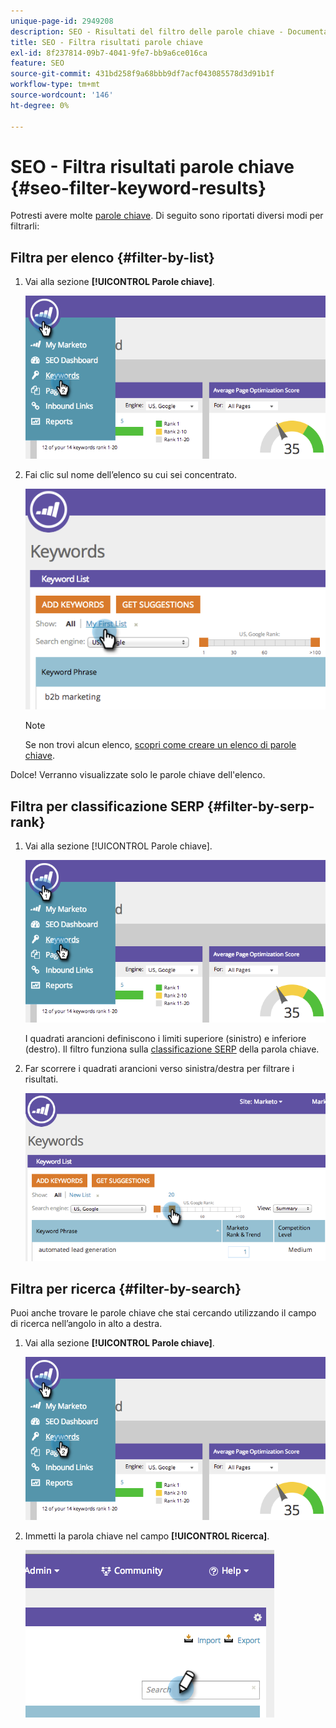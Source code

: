 ```yaml
---
unique-page-id: 2949208
description: SEO - Risultati del filtro delle parole chiave - Documentazione di Marketo - Documentazione del prodotto
title: SEO - Filtra risultati parole chiave
exl-id: 8f237814-09b7-4041-9fe7-bb9a6ce016ca
feature: SEO
source-git-commit: 431bd258f9a68bbb9df7acf043085578d3d91b1f
workflow-type: tm+mt
source-wordcount: '146'
ht-degree: 0%

---
```


# SEO - Filtra risultati parole chiave {#seo-filter-keyword-results}

Potresti avere molte [parole chiave](/help/marketo/product-docs/additional-apps/seo/keywords/seo-understanding-keywords.md). Di seguito sono riportati diversi modi per filtrarli:

## Filtra per elenco {#filter-by-list}

1. Vai alla sezione **[!UICONTROL Parole chiave]**.

   ![](assets/image2014-9-18-11-3a55-3a8.png)

1. Fai clic sul nome dell’elenco su cui sei concentrato.

   ![](assets/image2014-9-18-11-3a55-3a32.png)

   >[!NOTE]
   >
   >Se non trovi alcun elenco, [scopri come creare un elenco di parole chiave](/help/marketo/product-docs/additional-apps/seo/understanding-seo/seo-managing-lists.md).

Dolce! Verranno visualizzate solo le parole chiave dell&#39;elenco.

## Filtra per classificazione SERP {#filter-by-serp-rank}

1. Vai alla sezione [!UICONTROL Parole chiave].

   ![](assets/image2014-9-18-12-3a0-3a10.png)

   I quadrati arancioni definiscono i limiti superiore (sinistro) e inferiore (destro). Il filtro funziona sulla [classificazione SERP](/help/marketo/product-docs/additional-apps/seo/understanding-seo/understanding-search-engine-optimization.md) della parola chiave.

1. Far scorrere i quadrati arancioni verso sinistra/destra per filtrare i risultati.

   ![](assets/image2014-9-18-12-3a0-3a15.png)

## Filtra per ricerca {#filter-by-search}

Puoi anche trovare le parole chiave che stai cercando utilizzando il campo di ricerca nell’angolo in alto a destra.

1. Vai alla sezione **[!UICONTROL Parole chiave]**.

   ![](assets/image2014-9-18-12-3a0-3a50.png)

1. Immetti la parola chiave nel campo **[!UICONTROL Ricerca]**.

   ![](assets/image2014-9-18-12-3a1-3a7.png)
